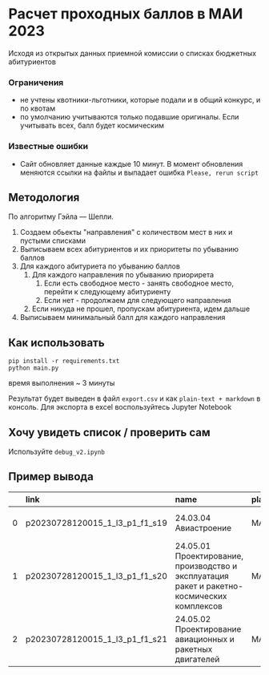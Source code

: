 # Расчет проходных баллов в МАИ 2023

Исходя из открытых данных приемной комиссии 
о списках бюджетных абитуриентов 

### Ограничения
- не учтены квотники-льготники, которые подали и в общий конкурс, и по квотам
- по умолчанию учитываются только подавшие оригиналы. Если учитывать всех, балл будет космическим

### Известные ошибки
- Cайт обновляет данные каждые 10 минут. В момент обновления меняются ссылки на файлы и выпадает ошибка `Please, rerun script`

## Методология
По алгоритму Гэйла — Шепли.
1. Создаем обьекты "направления" с количеством мест в них и пустыми списками 
2. Выписываем всех абитуриентов и их приоритеты по убыванию баллов
3. Для каждого абитуриета по убыванию баллов
   1. Для каждого направления по убыванию приорирета
      1. Если есть свободное место - занять свободное место, перейти к следующему абитуриенту
      2. Если нет - продолжаем для следующего направления
   2. Если никуда не прошел, пропускам абитуриента, идем дальше
4. Выписываем минимальный балл для каждого направления

## Как использовать

```
pip install -r requirements.txt
python main.py
```
время выполнения ~ 3 минуты

Результат будет выведен в файл `export.csv` и как `plain-text + markdown` в консоль. Для экспорта в excel воспользуйтесь Jupyter Notebook

## Хочу увидеть список / проверить сам

Используйте `debug_v2.ipynb`

## Пример вывода

|    | link                           | name                                                                                        | place                 | level                                 | pay                | form         |   places |   min |
|---:|:-------------------------------|:--------------------------------------------------------------------------------------------|:----------------------|:--------------------------------------|:-------------------|:-------------|---------:|------:|
|  0 | p20230728120015_1_l3_p1_f1_s19 | 24.03.04 Авиастроение                                                                       | МАИ                   | Базовое высшее образование            | Бюджет             | очная        |       20 |   252 |
|  1 | p20230728120015_1_l3_p1_f1_s20 | 24.05.01 Проектирование, производство и эксплуатация ракет и ракетно-космических комплексов | МАИ                   | Базовое высшее образование            | Бюджет             | очная        |       55 |   239 |
|  2 | p20230728120015_1_l3_p1_f1_s21 | 24.05.02 Проектирование авиационных и ракетных двигателей                                   | МАИ                   | Базовое высшее образование            | Бюджет             | очная        |       36 |   245 |

